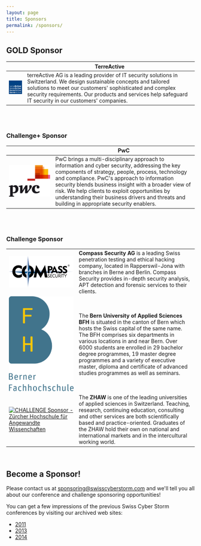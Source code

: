 ```yaml
---
layout: page
title: Sponsors
permalink: /sponsors/
---
```

<h2>GOLD Sponsor</h2>
<div class="bs-example">
    <table class="table table-striped">
        <thead>
            <tr>
                <th></th>
                <th>TerreActive</th>
            </tr>
        </thead>
        <tbody>
            <tr>
                <td><a href="http://www.terreactive.ch/" target="_blank">
<img class="sponsor-img-gold sponsor-img" src="/img/sponsors/Logo_terreActiveAG.jpg" alt="GOLD Sponsor - terreActive AG">
</a></td>
                <td>terreActive AG is a leading provider of IT security solutions in Switzerland. We design sustainable concepts and tailored solutions to meet our customers' sophisticated and complex security requirements. Our products and services help safeguard IT security in our customers' companies.</td>
            </tr>
        </tbody>
    </table>
</div>

<br><br>
<h3>Challenge+ Sponsor</h3>
<div class="bs-example">
    <table class="table table-striped">
        <thead>
            <tr>
                <th></th>
                <th>PwC</th>
            </tr>
        </thead>
        <tbody>
            <tr>
                <td><a href="http://www.pwc.ch" target ="_blank">
<img class="sponsor-img-chall-plus sponsor-img" src="/img/sponsors/PwC_farbig_rgb.jpg" alt="CHALLENGE+ Sponsor - PwC Switzerland">
</a></td>
                <td>PwC brings a multi-disciplinary approach to information and cyber security, addressing the key components of strategy, people, process, technology and compliance. PwC's approach to information security blends business insight with a broader view of risk. We help clients to exploit opportunities by understanding their business drivers and threats and building in appropriate security enablers.</td>
            </tr>
        </tbody>
    </table>
</div>

<br><br>
<h3>Challenge Sponsor</h3>
<div class="bs-example">
    <table class="table table-striped">
        <tbody>
            <tr>
                <td><a href="http://www.csnc.ch/" target ="_blank">
<img class="sponsor-img-chall sponsor-img" src="/img/sponsors/compass-L1_4c-o_print_registered_300dpi_trans.png" alt="CHALLENGE Sponsor - Compass Security AG">
</a></td>
        <td><strong>Compass Security AG</strong> is a leading Swiss penetration testing and ethical hacking company, located in Rapperswil-Jona with branches in Berne and Berlin. Compass Security provides in-depth security analysis, APT detection and forensic services to their clients.</td>
            </tr>
            <tr>
                <td><a href="http://www.bfh.ch/" target ="_blank">
<img class="sponsor-img-chall sponsor-img" src="/img/sponsors/BFH_Logo_B_de_100_4CC.png" alt="CHALLENGE Sponsor - Berner Fachhochschule">
</a></td>
                <td>The <strong>Bern University of Applied Sciences BFH</strong> is situated in the canton of Bern which hosts the Swiss capital of the same name. The BFH comprises six departments in various locations in and near Bern.  Over 6000 students are enrolled in 29 bachelor degree programmes, 19 master degree programmes and a variety of executive master, diploma and certificate of advanced studies programmes as well as seminars.</td>
            </tr>
            <tr>
                <td><a href="http://www.zhaw.ch/" target ="_blank">
<img class="sponsor-img-chall sponsor-img" src="/img/sponsors/zhaw_byline_cmyk.jpg" alt="CHALLENGE Sponsor - Zürcher Hochschule für Angewandte Wissenchaften">
</a></td>
                <td>The <strong>ZHAW</strong> is one of the leading universities of applied sciences in Switzerland. Teaching, research, continuing education, consulting and other services are both scientifically based and practice-oriented. Graduates of the ZHAW hold their own on national and international markets and in the intercultural working world.
</td>
            </tr>
        </tbody>
    </table>
</div>

<br>

<h2>Become a Sponsor!</h2>
Please contact us at 
<a href="mailto:sponsoring@swisscyberstorm.com" target="_blank">sponsoring@swisscyberstorm.com</a>
and we'll tell you all about our conference and challenge sponsoring opportunities!

You can get a few impressions of the previous Swiss Cyber Storm conferences by visiting
our archived web sites: 

<ul class="fa-ul">
  <li><i class="fa-li fa fa-check-square"></i><a href="http://archive.swisscyberstorm.com/" target="_blank">2011</a></li>
  <li><i class="fa-li fa fa-check-square"></i><a href="http://2013.swisscyberstorm.com/" target="_blank">2013</a></li>
  <li><i class="fa-li fa fa-check-square"></i><a href="http://2014.swisscyberstorm.com/" target="_blank">2014</a></li>
</ul>
